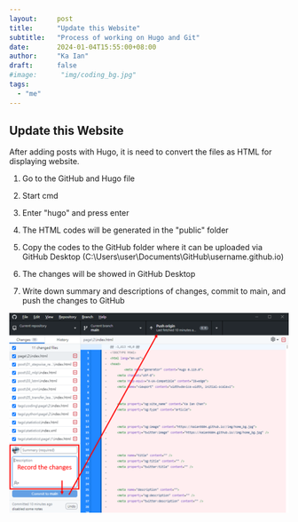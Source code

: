 ```yaml
---
layout:     post 
title:      "Update this Website"
subtitle:   "Process of working on Hugo and Git"
date:       2024-01-04T15:55:00+08:00
author:     "Ka Ian"
draft:      false
#image:      "img/coding_bg.jpg"
tags:
  - "me"
---
```


## Update this Website

After adding posts with Hugo, it is need to convert the files as HTML for displaying website.

1. Go to the GitHub and Hugo file

2. Start cmd

3. Enter "hugo" and press enter

4. The HTML codes will be generated in the "public" folder

5. Copy the codes to the GitHub folder where it can be uploaded via GitHub Desktop (C:\Users\user\Documents\GitHub\username.github.io)

6. The changes will be showed in GitHub Desktop

7. Write down summary and descriptions of changes, commit to main, and push the changes to GitHub

![update_to_git](../../img/update_to_git.png)
